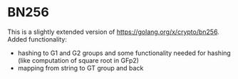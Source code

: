 # BN256

This is a slightly extended version of https://golang.org/x/crypto/bn256. Added functionality:

 * hashing to G1 and G2 groups and some functionality needed for hashing (like computation of square root in GFp2)
 * mapping from string to GT group and back


